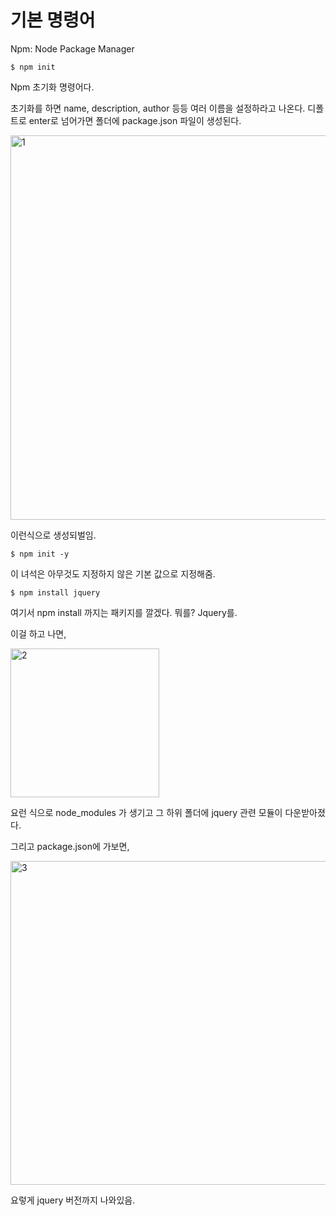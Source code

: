 # 기본 명령어

Npm: Node Package Manager

```shell
$ npm init
```

Npm 초기화 명령어다.

초기화를 하면 name, description, author 등등 여러 이름을 설정하라고 나온다. 디폴트로 enter로 넘어가면 폴더에 package.json 파일이 생성된다.

<img width="615" alt="1" src="https://user-images.githubusercontent.com/59427983/121018986-f825f580-c7d9-11eb-8d78-f867e61722bf.png">

이런식으로 생성되벌임.

 ```shell
 $ npm init -y
 ```

이 녀석은 아무것도 지정하지 않은 기본 값으로 지정해줌.

```shell
$ npm install jquery
```

여기서 npm install 까지는 패키지를 깔겠다. 뭐를? Jquery를.

이걸 하고 나면,

<img width="238" alt="2" src="https://user-images.githubusercontent.com/59427983/121019508-75516a80-c7da-11eb-82cf-3f61a41fd777.png">

요런 식으로 node_modules 가 생기고 그 하위 폴더에 jquery 관련 모듈이 다운받아졌다.

그리고 package.json에 가보면,

<img width="518" alt="3" src="https://user-images.githubusercontent.com/59427983/121019590-8a2dfe00-c7da-11eb-91a8-d41a6c96dcda.png">

요렇게 jquery 버전까지 나와있음.

